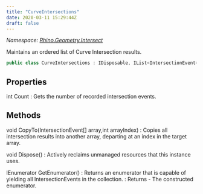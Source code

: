 ```yaml
---
title: "CurveIntersections"
date: 2020-03-11 15:29:44Z
draft: false
---
```


*Namespace: [Rhino.Geometry.Intersect](../)*

Maintains an ordered list of Curve Intersection results.
```cs
public class CurveIntersections : IDisposable, IList<IntersectionEvent>
```
## Properties

int Count
: Gets the number of recorded intersection events.
## Methods

void CopyTo(IntersectionEvent[] array,int arrayIndex)
: Copies all intersection results into another array, departing at an index in the target array.

void Dispose()
: Actively reclaims unmanaged resources that this instance uses.

IEnumerator<IntersectionEvent> GetEnumerator()
: Returns an enumerator that is capable of yielding all IntersectionEvents in the collection.
: Returns - The constructed enumerator.
